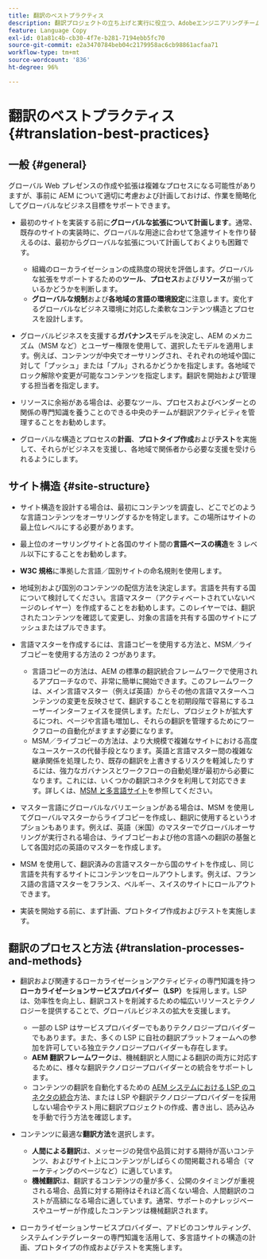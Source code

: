 ```yaml
---
title: 翻訳のベストプラクティス
description: 翻訳プロジェクトの立ち上げと実行に役立つ、Adobeエンジニアリングチームとコンサルティングチームがコンパイルしたベストプラクティスを見つけます。
feature: Language Copy
exl-id: 01a81c4b-cb30-4f7e-b281-7194ebb5fc70
source-git-commit: e2a3470784beb04c2179958ac6cb98861acfaa71
workflow-type: tm+mt
source-wordcount: '836'
ht-degree: 96%

---
```


# 翻訳のベストプラクティス{#translation-best-practices}

## 一般 {#general}

グローバル Web プレゼンスの作成や拡張は複雑なプロセスになる可能性がありますが、事前に AEM について適切に考慮および計画しておけば、作業を簡略化してグローバルなビジネス目標をサポートできます。

* 最初のサイトを実装する前に&#x200B;**グローバルな拡張について計画します**。通常、既存のサイトの実装時に、グローバルな用途に合わせて急遽サイトを作り替えるのは、最初からグローバルな拡張について計画しておくよりも困難です。

   * 組織のローカライゼーションの成熟度の現状を評価します。グローバルな拡張をサポートするための&#x200B;**ツール**、**プロセス**&#x200B;および&#x200B;**リソース**&#x200B;が揃っているかどうかを判断します。
   * **グローバルな規制**&#x200B;および&#x200B;**各地域の言語の環境設定**&#x200B;に注意します。変化するグローバルなビジネス環境に対応した柔軟なコンテンツ構造とプロセスを設計します。

* グローバルビジネスを支援する&#x200B;**ガバナンス**&#x200B;モデルを決定し、AEM のメカニズム（MSM など）とユーザー権限を使用して、選択したモデルを適用します。例えば、コンテンツが中央でオーサリングされ、それぞれの地域や国に対して「プッシュ」または「プル」されるかどうかを指定します。各地域でロック解除や変更が可能なコンテンツを指定します。翻訳を開始および管理する担当者を指定します。
* リソースに余裕がある場合は、必要なツール、プロセスおよびベンダーとの関係の専門知識を養うことのできる中央のチームが翻訳アクティビティを管理することをお勧めします。
* グローバルな構造とプロセスの&#x200B;**計画**、**プロトタイプ作成**&#x200B;および&#x200B;**テスト**&#x200B;を実施して、それらがビジネスを支援し、各地域で関係者から必要な支援を受けられるようにします。

## サイト構造 {#site-structure}

* サイト構造を設計する場合は、最初にコンテンツを調査し、どこでどのような言語コンテンツをオーサリングするかを特定します。この場所はサイトの最上位レベルにする必要があります。
* 最上位のオーサリングサイトと各国のサイト間の&#x200B;**言語ベースの構造**&#x200B;を 3 レベル以下にすることをお勧めします。
* **W3C 規格**&#x200B;に準拠した言語／国別サイトの命名規則を使用します。
* 地域別および国別のコンテンツの配信方法を決定します。言語を共有する国について検討してください。言語マスター（アクティベートされていないページのレイヤー）を作成することをお勧めします。このレイヤーでは、翻訳されたコンテンツを確認して変更し、対象の言語を共有する国のサイトにプッシュまたはプルできます。
* 言語マスターを作成するには、言語コピーを使用する方法と、MSM／ライブコピーを使用する方法の 2 つがあります。

   * 言語コピーの方法は、AEM の標準の翻訳統合フレームワークで使用されるアプローチなので、非常に簡単に開始できます。このフレームワークは、メイン言語マスター（例えば英語）からその他の言語マスターへコンテンツの変更を反映させて、翻訳することを初期段階で容易にするユーザーインターフェイスを提供します。ただし、プロジェクトが拡大するにつれ、ページや言語も増加し、それらの翻訳を管理するためにワークフローの自動化がますます必要になります。
   * MSM／ライブコピーの方法は、より大規模で複雑なサイトにおける高度なユースケースの代替手段となります。英語と言語マスター間の複雑な継承関係を処理したり、既存の翻訳を上書きするリスクを軽減したりするには、強力なガバナンスとワークフローの自動処理が最初から必要になります。これには、いくつかの翻訳コネクタを利用して対応できます。詳しくは、[MSM と多言語サイト](/help/sites-administering/msm-best-practices.md#msm-and-multilingual-websites)を参照してください。

* マスター言語にグローバルなバリエーションがある場合は、MSM を使用してグローバルマスターからライブコピーを作成し、翻訳に使用するというオプションもあります。例えば、英語（米国）のマスターでグローバルオーサリングが実行される場合は、ライブコピーおよび他の言語への翻訳の基盤として各国対応の英語のマスターを作成します。
* MSM を使用して、翻訳済みの言語マスターから国のサイトを作成し、同じ言語を共有するサイトにコンテンツをロールアウトします。例えば、フランス語の言語マスターをフランス、ベルギー、スイスのサイトにロールアウトできます。
* 実装を開始する前に、まず計画、プロトタイプ作成およびテストを実施します。

## 翻訳のプロセスと方法 {#translation-processes-and-methods}

* 翻訳および関連するローカライゼーションアクティビティの専門知識を持つ&#x200B;**ローカライゼーションサービスプロバイダー（LSP）**&#x200B;を採用します。LSP は、効率性を向上し、翻訳コストを削減するための幅広いリソースとテクノロジーを提供することで、グローバルビジネスの拡大を支援します。

   * 一部の LSP はサービスプロバイダーでもありテクノロジープロバイダーでもあります。また、多くの LSP に自社の翻訳プラットフォームへの参加を許可している独立テクノロジープロバイダーも存在します。
   * **AEM 翻訳フレームワーク**&#x200B;は、機械翻訳と人間による翻訳の両方に対応するために、様々な翻訳テクノロジープロバイダーとの統合をサポートします。
   * コンテンツの翻訳を自動化するための [AEM システムにおける LSP のコネクタの統合](/help/sites-administering/translation.md)方法、または LSP や翻訳テクノロジープロバイダーを採用しない場合やテスト用に翻訳プロジェクトの作成、書き出し、読み込みを手動で行う方法を確認します。

* コンテンツに最適な&#x200B;**翻訳方法**&#x200B;を選択します。

   * **人間による翻訳**&#x200B;は、メッセージの発信や品質に対する期待が高いコンテンツ、およびサイト上にコンテンツがしばらくの間掲載される場合（マーケティングのページなど）に適しています。
   * **機械翻訳**&#x200B;は、翻訳するコンテンツの量が多く、公開のタイミングが重視される場合、品質に対する期待はそれほど高くない場合、人間翻訳のコストが高額になる場合に適しています。通常、サポートのナレッジベースやユーザーが作成したコンテンツは機械翻訳されます。

* ローカライゼーションサービスプロバイダー、アドビのコンサルティング、システムインテグレーターの専門知識を活用して、多言語サイトの構造の計画、プロトタイプの作成およびテストを実施します。

